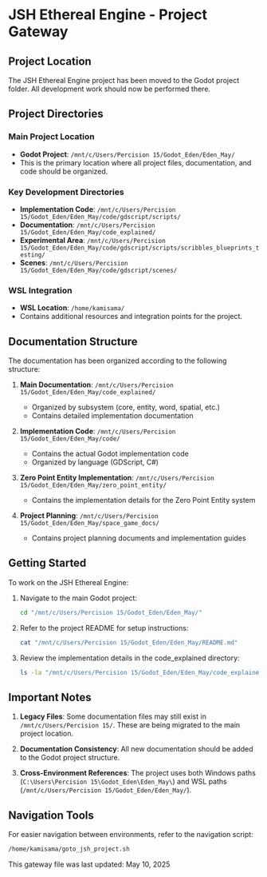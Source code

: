 # JSH Ethereal Engine - Project Gateway

## Project Location

The JSH Ethereal Engine project has been moved to the Godot project folder. All development work should now be performed there.

## Project Directories

### Main Project Location
- **Godot Project**: `/mnt/c/Users/Percision 15/Godot_Eden/Eden_May/`
- This is the primary location where all project files, documentation, and code should be organized.

### Key Development Directories
- **Implementation Code**: `/mnt/c/Users/Percision 15/Godot_Eden/Eden_May/code/gdscript/scripts/`
- **Documentation**: `/mnt/c/Users/Percision 15/Godot_Eden/Eden_May/code_explained/`
- **Experimental Area**: `/mnt/c/Users/Percision 15/Godot_Eden/Eden_May/code/gdscript/scripts/scribbles_blueprints_testing/`
- **Scenes**: `/mnt/c/Users/Percision 15/Godot_Eden/Eden_May/code/gdscript/scenes/`

### WSL Integration
- **WSL Location**: `/home/kamisama/`
- Contains additional resources and integration points for the project.

## Documentation Structure

The documentation has been organized according to the following structure:

1. **Main Documentation**: `/mnt/c/Users/Percision 15/Godot_Eden/Eden_May/code_explained/`
   - Organized by subsystem (core, entity, word, spatial, etc.)
   - Contains detailed implementation documentation

2. **Implementation Code**: `/mnt/c/Users/Percision 15/Godot_Eden/Eden_May/code/`
   - Contains the actual Godot implementation code
   - Organized by language (GDScript, C#)

3. **Zero Point Entity Implementation**: `/mnt/c/Users/Percision 15/Godot_Eden/Eden_May/zero_point_entity/`
   - Contains the implementation details for the Zero Point Entity system

4. **Project Planning**: `/mnt/c/Users/Percision 15/Godot_Eden/Eden_May/space_game_docs/`
   - Contains project planning documents and implementation guides

## Getting Started

To work on the JSH Ethereal Engine:

1. Navigate to the main Godot project:
   ```bash
   cd "/mnt/c/Users/Percision 15/Godot_Eden/Eden_May/"
   ```

2. Refer to the project README for setup instructions:
   ```bash
   cat "/mnt/c/Users/Percision 15/Godot_Eden/Eden_May/README.md"
   ```

3. Review the implementation details in the code_explained directory:
   ```bash
   ls -la "/mnt/c/Users/Percision 15/Godot_Eden/Eden_May/code_explained/"
   ```

## Important Notes

1. **Legacy Files**: Some documentation files may still exist in `/mnt/c/Users/Percision 15/`. These are being migrated to the main project location.

2. **Documentation Consistency**: All new documentation should be added to the Godot project structure.

3. **Cross-Environment References**: The project uses both Windows paths (`C:\Users\Percision 15\Godot_Eden\Eden_May\`) and WSL paths (`/mnt/c/Users/Percision 15/Godot_Eden/Eden_May/`).

## Navigation Tools

For easier navigation between environments, refer to the navigation script:
```bash
/home/kamisama/goto_jsh_project.sh
```

This gateway file was last updated: May 10, 2025